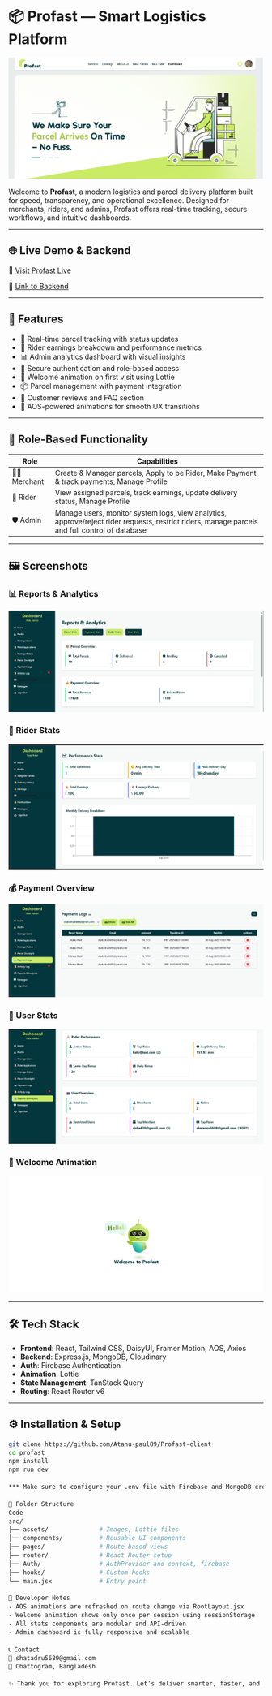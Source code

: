 # 📦 Profast — Smart Logistics Platform
![alt text](image.png)

Welcome to **Profast**, a modern logistics and parcel delivery platform built for speed, transparency, and operational excellence. Designed for merchants, riders, and admins, Profast offers real-time tracking, secure workflows, and intuitive dashboards.

---

## 🌐 Live Demo & Backend

🔗 [Visit Profast Live](https://profast.vercel.app) 

🔗 [Link to Backend](https://github.com/Atanu-paul89/Profast-server)  

---

## 🚀 Features

- 📍 Real-time parcel tracking with status updates  
- 🧾 Rider earnings breakdown and performance metrics  
- 📊 Admin analytics dashboard with visual insights  
- 🔐 Secure authentication and role-based access  
- 🎉 Welcome animation on first visit using Lottie  
- 📦 Parcel management with payment integration  
- 💬 Customer reviews and FAQ section  
- 🧠 AOS-powered animations for smooth UX transitions  

---

## 👥 Role-Based Functionality

| Role      | Capabilities                                                                   |
|-----------|------------------------------------------------------------------------------- |
| 🧑‍💼 Merchant | Create & Manager parcels, Apply to be Rider, Make Payment & track payments, Manage Profile  |
| 🚴 Rider     | View assigned parcels, track earnings, update delivery status, Manage Profile|
| 🛡️ Admin     | Manage users, monitor system logs, view analytics, approve/reject rider requests, restrict riders, manage parcels and full control of database  |

---

## 🖼️ Screenshots

### 📊 Reports & Analytics  
![alt text](image-1.png)

### 🚴 Rider Stats  
![alt text](image-2.png)

### 💰 Payment Overview  
![alt text](image-3.png)

### 👥 User Stats  
![alt text](image-4.png)

### 🎉 Welcome Animation  
![alt text](image-5.png)


---

## 🛠️ Tech Stack

- **Frontend**: React, Tailwind CSS, DaisyUI, Framer Motion, AOS, Axios
- **Backend**: Express.js, MongoDB, Cloudinary   
- **Auth**: Firebase Authentication  
- **Animation**: Lottie  
- **State Management**: TanStack Query  
- **Routing**: React Router v6  

---

## ⚙️ Installation & Setup

```bash
git clone https://github.com/Atanu-paul89/Profast-client
cd profast
npm install
npm run dev

*** Make sure to configure your .env file with Firebase and MongoDB credentials. 

📁 Folder Structure
Code
src/
├── assets/              # Images, Lottie files
├── components/          # Reusable UI components
├── pages/               # Route-based views
├── router/              # React Router setup
├── Auth/                # AuthProvider and context, firebase
├── hooks/               # Custom hooks
└── main.jsx             # Entry point 

🧠 Developer Notes
- AOS animations are refreshed on route change via RootLayout.jsx
- Welcome animation shows only once per session using sessionStorage
- All stats components are modular and API-driven
- Admin dashboard is fully responsive and scalable 

📞 Contact
📧 shatadru5689@gmail.com 
📍 Chattogram, Bangladesh 

✨ Thank you for exploring Profast. Let’s deliver smarter, faster, and better.